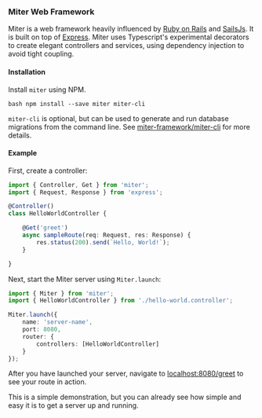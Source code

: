 ### Miter Web Framework

Miter is a web framework heavily influenced by [Ruby on Rails][rails] and [SailsJs][sails]. It is built on top of [Express][express]. Miter uses Typescript's experimental decorators to create elegant controllers and services, using dependency injection to avoid tight coupling.

#### Installation

Install `miter` using NPM.

`bash
npm install --save miter miter-cli
`

`miter-cli` is optional, but can be used to generate and run database migrations from the command line. See [miter-framework/miter-cli][miter_cli] for more details.

#### Example

First, create a controller:

```typescript
import { Controller, Get } from 'miter';
import { Request, Response } from 'express';

@Controller()
class HelloWorldController {

    @Get('greet')
    async sampleRoute(req: Request, res: Response) {
        res.status(200).send(`Hello, World!`);
    }

}
```

Next, start the Miter server using `Miter.launch`:

```typescript
import { Miter } from 'miter';
import { HelloWorldController } from './hello-world.controller';

Miter.launch({
    name: 'server-name',
    port: 8080,
    router: {
        controllers: [HelloWorldController]
    }
});
```

After you have launched your server, navigate to [localhost:8080/greet](example_url) to see your route in action.

This is a simple demonstration, but you can already see how simple and easy it is to get a server up and running.

[rails]: http://rubyonrails.org/
[sails]: http://sailsjs.com/
[express]: https://expressjs.com/
[miter_cli]: https://github.com/miter-framework/miter-cli
[example_url]: http://localhost:8080/greet
